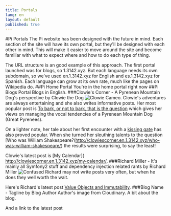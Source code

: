 ```yaml
---
title: Portals
lang: en
layout: default
published: true
---
```



#Pi Portals
The Pi website has been designed with the future in mind. Each section of the site will have its own portal, but they'll be designed with each other in mind. This will make it easier to move around the site and become familiar with what to expect where and how to do each type of thing.

The URL structure is an good example of this approach. The first portal launched was for blogs, so 1.3142.xyz. But each language needs its own subdomain, so we've used en.1.3142.xyz for English and es.1.3142.xyz for Spanish. Each language can grow at its own rate, much like the pages on Wikipedia do.
##Pi Home Portal
You're in the home portal right now
##Pi Blogs Portal
Blogs in English.
###Clowie's Corner - A Pyrenean Mountain Dog's perspective by Clowie the Dog
![Clowie Cameo](http://res.cloudinary.com/pi/image/upload/v1462098948/ClowieCameo_rxwooa.png).
Clowie's adventures are always entertaining and she also writes informative posts. Her most popular post is [To bark, or not to bark, that is the question](http://clowiescorner.en.1.3142.xyz/to-bark-or-not-to-bark-that-is-the-question/) which gives her views on managing the vocal tendencies of a Pyrenean Mountain Dog (Great Pyrenees).

On a lighter note, her tale about her first encounter with a [kissing gate](http://clowiescorner.en.1.3142.xyz/the-kissing-gate/) has also proved popular. When she turned her sleuthing talents to the question [Who was William Shakespeare?(http://clowiescorner.en.1.3142.xyz/who-was-william-shakespeare/) the results were surprising, to say the least!

Clowie's latest post is [My Calendar]( http://clowiescorner.en.1.3142.xyz/my-calendar/. 
###Richard Miller - It's mainly all Symfony2 stuff and dependency injection related rants by Richard Miller
![Confused](http://res.cloudinary.com/pi/image/upload/v1462099265/confused_zc2kls.png)
Richard may not write posts very often, but when he does they well worth the wait. 

Here's Richard's latest post [Value Objects and Immutability](http://richardmiller.en.1.3142.xyz/2014/11/21/value-objects-and-immutability/).
###Blog Name - Tagline by Blog Author
Author's image from Cloudinary. A bit about the blog.

And a link to the latest post